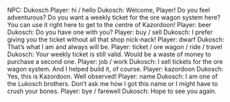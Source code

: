 NPC: Dukosch
Player: hi / hello
Dukosch: Welcome, Player! Do you feel adventurous? Do you want a weekly ticket for the ore wagon system here? You can use it right here to get to the centre of Kazordoon!
Player: beer
Dukosch: Do you have one with you?
Player: buy / sell
Dukosch: I prefer giving you the ticket without all that shop nick-nack!
Player: dwarf
Dukosch: That’s what I am and always will be.
Player: ticket / ore wagon / ride / travel
Dukosch: Your weekly ticket is still valid. Would be a waste of money to purchase a second one.
Player: job / work
Dukosch: I sell tickets for the ore wagon system. And I helped build it, of course.
Player: kazordoon
Dukosch: Yes, this is Kazordoon. Well observed!
Player: name
Dukosch: I am one of the Lukosch brothers. Don’t ask me how I got this name or I might have to crush your bones.
Player: bye / farewell
Dukosch: Hope to see you again.